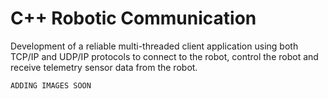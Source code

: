 # C++ Robotic Communication  
Development of a reliable multi-threaded client application using both TCP/IP and UDP/IP protocols to connect to the robot, control the robot and receive telemetry sensor data from the robot.  

`ADDING IMAGES SOON`
